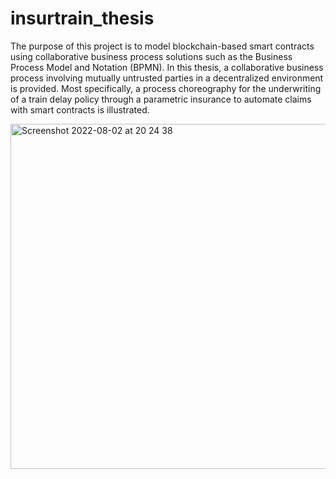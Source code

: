 # insurtrain_thesis
The purpose of this project is to model blockchain-based smart contracts using collaborative business process solutions such as the Business Process Model and Notation (BPMN). In this thesis, a collaborative business process involving mutually untrusted parties in a decentralized environment is provided. Most specifically, a process choreography for the underwriting of a train delay policy through a parametric insurance to automate claims with smart contracts is illustrated.

<img width="552" alt="Screenshot 2022-08-02 at 20 24 38" src="https://user-images.githubusercontent.com/95515159/182446647-bfe76ede-0c74-463f-999e-5adacfe29c33.png">

